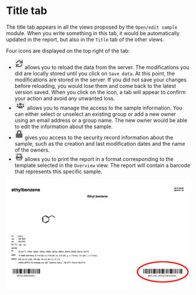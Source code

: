 # Title tab 

The title tab appears in all the views proposed by the `Open/edit sample` module. When you write something in this tab, it would be automatically updated in the report, but also in the `Title` tab of the other views. 

Four icons are displayed on the top right of the tab:
- ![reload](reload.png) allows you to reload the data from the server. The modifications you did are locally stored until you click on `Save data`. At this point, the modifications are stored in the server. If you did not save your changes before reloading, you would lose them and come back to the latest version saved. When you click on the icon, a tab will appear to confirm your action and avoid any unwanted loss.
- ![groups](groups.png) allows you to manage the access to the sample information. You can either select or unselect an existing group or add a new owner using an email address or a group name. The new owner would be able to edit the information about the sample. 
- ![safety](safety.png) gives you access to the security record information about the sample, such as the creation and last modification dates and the name of the owners. 
- ![print](print.png) allows you to print the report in a format corresponding to the template selected in the `Overview` view. The report will contain a barcode that represents this specific sample.

![barcode](barcode.png)
